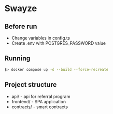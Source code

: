 # Swayze

## Before run

- Change variables in config.ts
- Create .env with POSTGRES_PASSWORD value

## Running

```bash
$> docker compose up -d --build --force-recreate
```

## Project structure

- api/  - api for referral program
- frontend/  - SPA application
- contracts/ - smart contracts